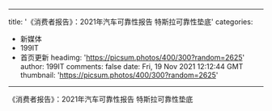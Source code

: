
---
title: '《消费者报告》：2021年汽车可靠性报告 特斯拉可靠性垫底'
categories: 
 - 新媒体
 - 199IT
 - 首页更新
headimg: 'https://picsum.photos/400/300?random=2625'
author: 199IT
comments: false
date: Fri, 19 Nov 2021 12:12:44 GMT
thumbnail: 'https://picsum.photos/400/300?random=2625'
---

<div>   
《消费者报告》：2021年汽车可靠性报告 特斯拉可靠性垫底  
</div>
            